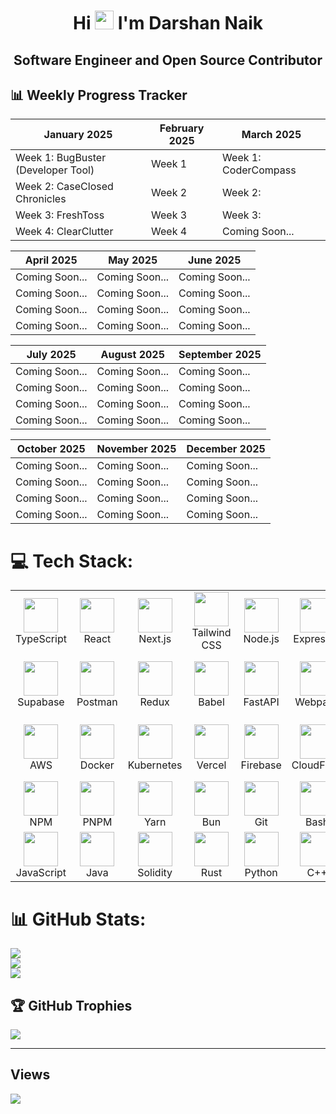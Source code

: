 <h1 align="center">Hi <img src="https://raw.githubusercontent.com/MartinHeinz/MartinHeinz/master/wave.gif" width="30px"> I'm <b>Darshan Naik</b></h1>
<h2 align="center"><b>Software Engineer and Open Source Contributor</b></h2> 

## 📊 Weekly Progress Tracker

| January 2025 | February 2025 | March 2025 |
|-----------|-----------|-----------|
| Week 1: BugBuster (Developer Tool)  | Week 1 | Week 1: CoderCompass |
| Week 2: CaseClosed Chronicles | Week 2 | Week 2: |
| Week 3: FreshToss | Week 3 | Week 3:  |
| Week 4: ClearClutter | Week 4 | Coming Soon...  |

| April 2025 | May 2025 | June 2025 |
|-----------|-----------|-----------|
| Coming Soon...  | Coming Soon...  | Coming Soon...  |
| Coming Soon...  | Coming Soon...  | Coming Soon...  |
| Coming Soon...  | Coming Soon... | Coming Soon...  |
| Coming Soon...  | Coming Soon...  | Coming Soon...  |

| July 2025 | August 2025 | September 2025 |
|-----------|-----------|-----------|
| Coming Soon...  | Coming Soon...  | Coming Soon...  |
| Coming Soon...  | Coming Soon...  | Coming Soon...  |
| Coming Soon...  | Coming Soon...  | Coming Soon...  |
| Coming Soon...  | Coming Soon...  | Coming Soon...  |

| October 2025 | November 2025 | December 2025 |
|-----------|-----------|-----------|
| Coming Soon...  | Coming Soon...  | Coming Soon...  |
| Coming Soon...  | Coming Soon...  | Coming Soon...  |
| Coming Soon...  | Coming Soon...  | Coming Soon...  |
| Coming Soon...  | Coming Soon...  | Coming Soon... |


# 💻 Tech Stack:
<table align="center">
  <tr>
    <td align="center" width="90"><img src="https://skillicons.dev/icons?i=ts" width="55" height="55" /><br>TypeScript</td>
    <td align="center" width="90"><img src="https://skillicons.dev/icons?i=react" width="55" height="55" /><br>React</td>
    <td align="center" width="90"><img src="https://skillicons.dev/icons?i=nextjs" width="55" height="55" /><br>Next.js</td>
    <td align="center" width="90"><img src="https://skillicons.dev/icons?i=tailwind" width="55" height="55" /><br>Tailwind CSS</td>
    <td align="center" width="90"><img src="https://skillicons.dev/icons?i=nodejs" width="55" height="55" /><br>Node.js</td>
    <td align="center" width="90"><img src="https://skillicons.dev/icons?i=express" width="55" height="55" /><br>Express.js</td>
    <td align="center" width="90"><img src="https://skillicons.dev/icons?i=mongodb" width="55" height="55" /><br>MongoDB</td>
    <td align="center" width="90"><img src="https://skillicons.dev/icons?i=postgres" width="55" height="55" /><br>PostGres</td>
    <td align="center" width="90"><img src="https://skillicons.dev/icons?i=prisma" width="55" height="55" /><br>Prisma</td>
 </tr>
  <tr>
    <td align="center" width="90"><img src="https://skillicons.dev/icons?i=supabase" width="55" height="55" /><br>Supabase</td>
    <td align="center" width="90"><img src="https://skillicons.dev/icons?i=postman" width="55" height="55" /><br>Postman</td>
    <td align="center" width="90"><img src="https://skillicons.dev/icons?i=redux" width="55" height="55" /><br>Redux</td>
     <td align="center" width="90"><img src="https://skillicons.dev/icons?i=babel" width="55" height="55" /><br>Babel</td>
     <td align="center" width="90"><img src="https://skillicons.dev/icons?i=fastapi" width="55" height="55" /><br>FastAPI</td>
    <td align="center" width="90"><img src="https://skillicons.dev/icons?i=webpack" width="55" height="55" /><br>Webpack</td>
    <td align="center" width="90"><img src="https://skillicons.dev/icons?i=redis" width="55" height="55" /><br>Redis</td>
    <td align="center" width="90"><img src="https://skillicons.dev/icons?i=github" width="55" height="55" /><br>GitHub</td>
    <td align="center" width="90"><img src="https://skillicons.dev/icons?i=vscode" width="55" height="55" /><br>VS Code</td>
  </tr>
  <tr>
     <td align="center" width="90"><img src="https://skillicons.dev/icons?i=aws" width="55" height="55" /><br>AWS</td>
    <td align="center" width="90"><img src="https://skillicons.dev/icons?i=docker" width="55" height="55" /><br>Docker</td>
    <td align="center" width="90"><img src="https://skillicons.dev/icons?i=kubernetes" width="55" height="55" /><br>Kubernetes</td>
     <td align="center" width="90"><img src="https://skillicons.dev/icons?i=vercel" width="55" height="55" /><br>Vercel</td>
    <td align="center" width="90"><img src="https://skillicons.dev/icons?i=firebase" width="55" height="55" /><br>Firebase</td>
    <td align="center" width="90"><img src="https://skillicons.dev/icons?i=cloudflare" width="55" height="55" /><br>CloudFlare</td>
    <td align="center" width="90"><img src="https://skillicons.dev/icons?i=appwrite" width="55" height="55" /><br>AppWrite</td>
     <td align="center" width="90"><img src="https://skillicons.dev/icons?i=nginx" width="55" height="55" /><br>Nginx</td>
    <td align="center" width="90"><img src="https://skillicons.dev/icons?i=githubactions" width="55" height="55" /><br>GitHub Actions</td>
  </tr>
  <tr>
     <td align="center" width="90"><img src="https://skillicons.dev/icons?i=npm" width="55" height="55" /><br>NPM</td>
     <td align="center" width="90"><img src="https://skillicons.dev/icons?i=pnpm" width="55" height="55" /><br>PNPM</td>
    <td align="center" width="90"><img src="https://skillicons.dev/icons?i=yarn" width="55" height="55" /><br>Yarn</td>
    <td align="center" width="90"><img src="https://skillicons.dev/icons?i=bun" width="55" height="55" /><br>Bun</td>
    <td align="center" width="90"><img src="https://skillicons.dev/icons?i=git" width="55" height="55" /><br>Git</td>
    <td align="center" width="90"><img src="https://skillicons.dev/icons?i=bash" width="55" height="55" /><br>Bash</td>
    <td align="center" width="90"><img src="https://skillicons.dev/icons?i=powershell" width="55" height="55" /><br>PowerShell</td>
     <td align="center" width="90"><img src="https://skillicons.dev/icons?i=jest" width="55" height="55" /><br>Jest</td>
     <td align="center" width="90"><img src="https://skillicons.dev/icons?i=vitest" width="55" height="55" /><br>Vitest</td>
  </tr>
  <tr>
     <td align="center" width="90"><img src="https://skillicons.dev/icons?i=js" width="55" height="55" /><br>JavaScript</td>
    <td align="center" width="90"><img src="https://skillicons.dev/icons?i=java" width="55" height="55" /><br>Java</td>
    <td align="center" width="90"><img src="https://skillicons.dev/icons?i=solidity" width="55" height="55" /><br>Solidity</td>
    <td align="center" width="90"><img src="https://skillicons.dev/icons?i=rust" width="55" height="55" /><br>Rust</td>
    <td align="center" width="90"><img src="https://skillicons.dev/icons?i=python" width="55" height="55" /><br>Python</td>
    <td align="center" width="90"><img src="https://skillicons.dev/icons?i=cpp" width="55" height="55" /><br>C++</td>
    <td align="center" width="90"><img src="https://skillicons.dev/icons?i=mysql" width="55" height="55" /><br>MySQL</td>
    <td align="center" width="90"><img src="https://skillicons.dev/icons?i=vim" width="55" height="55" /><br>Vim</td>
    <td align="center" width="90"><img src="https://skillicons.dev/icons?i=neovim" width="55" height="55" /><br>NeoVim</td>
  </tr>
</table>

# 📊 GitHub Stats:
![](https://github-readme-stats.vercel.app/api?username=DarshanNaikk&theme=dark&hide_border=false&include_all_commits=false&count_private=false)<br/>
![](https://github-readme-streak-stats.herokuapp.com/?user=DarshanNaikk&theme=dark&hide_border=false)<br/>
![](https://github-readme-stats.vercel.app/api/top-langs/?username=DarshanNaikk&theme=dark&hide_border=false&include_all_commits=false&count_private=false&layout=compact)

## 🏆 GitHub Trophies
![](https://github-profile-trophy.vercel.app/?username=Darshannaikk&theme=radical&no-frame=false&no-bg=true&margin-w=4)

---
##  Views  
<a href="https://github.com/Meghna-DAS/github-profile-views-counter">
    <img src="https://komarev.com/ghpvc/?username=Darshannaikk">
</a>

<!-- Proudly created with GPRM ( https://gprm.itsvg.in ) -->
